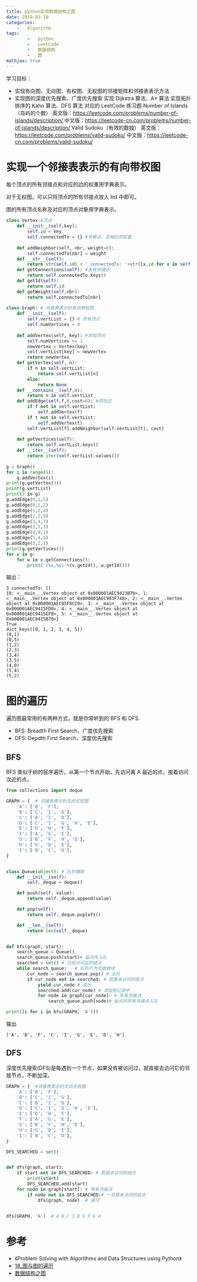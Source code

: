 ```yaml
---
title: python实现数据结构之图
date: 2019-03-10
categories: 
	-   Algorithm
tags:  
        -   python
        -   LeetCode
        -   数据结构
        -   图
mathjax: true
---
```

学习目标：

-    实现有向图、无向图、有权图、无权图的邻接矩阵和邻接表表示方法
-    实现图的深度优先搜索、广度优先搜索
实现 Dijkstra 算法、A* 算法
实现拓扑排序的 Kahn 算法、DFS 算法
对应的 LeetCode 练习题
Number of Islands（岛屿的个数）
英文版：https://leetcode.com/problems/number-of-islands/description/
中文版：https://leetcode-cn.com/problems/number-of-islands/description/
Valid Sudoku（有效的数独）
英文版：https://leetcode.com/problems/valid-sudoku/
中文版：https://leetcode-cn.com/problems/valid-sudoku/


# 实现一个邻接表表示的有向带权图
每个顶点的所有邻接点和对应的边的权重用字典表示。

对于无权图，可以只将顶点的所有邻接点放入 list 中即可。

图的所有顶点名称及对应的顶点对象用字典表示。

```python
class Vertex:#顶点
    def __init__(self,key):
        self.id = key
        self.connectedTo = {} #邻接点，及相应的权重
        
    def addNeighbor(self, nbr, weight=0):
        self.connectedTo[nbr] = weight
    def __str__(self):
        return str(self.id) + ' connectedTo: '+str([x.id for x in self.connectedTo])
    def getConnections(self): #多有邻接点
        return self.connectedTo.keys()
    def getId(self):
        return self.id
    def getWeight(self,nbr):
        return self.connectedTo[nbr]
    
class Graph: # 邻接表表示的有向带权图
    def __init__(self):
        self.vertList = {} # 所有顶点
        self.numVertices = 0
        
    def addVertex(self, key): #添加顶点
        self.numVertices += 1
        newVertex = Vertex(key)
        self.vertList[key] = newVertex
        return newVertex
    def getVertex(self, n):
        if n in self.vertList:
            return self.vertList[n]
        else:
            return None
    def __contains__(self,n):
        return n in self.vertList
    def addEdge(self,f,t,cost=0): #添加边
        if f not in self.vertList:
            self.addVertex(f)
        if t not in self.vertList:
            self.addVertex(t)
        self.vertList[f].addNeighbor(self.vertList[t], cost)
        
    def getVertices(self):
        return self.vertList.keys()
    def __iter__(self):
        return iter(self.vertList.values())
    
g = Graph()
for i in range(6):
    g.addVertex(i)
print(g.getVertex(3))
print(g.vertList)
print(3 in g)
g.addEdge(0,1,5)
g.addEdge(0,5,2)
g.addEdge(1,2,4)
g.addEdge(2,3,9)
g.addEdge(3,4,7)
g.addEdge(3,5,3)
g.addEdge(4,0,1)
g.addEdge(5,4,8)
g.addEdge(5,2,1)
print(g.getVertices())
for v in g:
    for w in v.getConnections():
        print('(%s,%s)'%(v.getId(), w.getId()))
```

输出：

```
3 connectedTo: []
{0: <__main__.Vertex object at 0x000001AEC9423B70>, 1: <__main__.Vertex object at 0x000001AEC903F748>, 2: <__main__.Vertex object at 0x000001AEC85F8CC0>, 3: <__main__.Vertex object at 0x000001AEC9415FD0>, 4: <__main__.Vertex object at 0x000001AEC9415EF0>, 5: <__main__.Vertex object at 0x000001AEC9415B70>}
True
dict_keys([0, 1, 2, 3, 4, 5])
(0,1)
(0,5)
(1,2)
(2,3)
(3,4)
(3,5)
(4,0)
(5,4)
(5,2)
```

# 图的遍历
遍历图最常用的有两种方式，就是你常听到的 BFS 和 DFS.

-   BFS: Breadth First Search，广度优先搜索
-   DFS: Depdth First Search，深度优先搜索

## BFS
BFS 类似于树的层序遍历，从第一个节点开始，先访问离 A 最近的点，接着访问次近的点。

```python
from collections import deque

GRAPH = {  # 邻接表表示的无向无权图
    'A': ['B', 'F'],
    'B': ['C', 'I', 'G'],
    'C': ['B', 'I', 'D'],
    'D': ['C', 'I', 'G', 'H', 'E'],
    'E': ['D', 'H', 'F'],
    'F': ['A', 'G', 'E'],
    'G': ['B', 'F', 'H', 'D'],
    'H': ['G', 'D', 'E'],
    'I': ['B', 'C', 'D'],
}


class Queue(object): # 队列辅助
    def __init__(self):
        self._deque = deque()

    def push(self, value):
        return self._deque.append(value)

    def pop(self):
        return self._deque.popleft()

    def __len__(self):
        return len(self._deque)


def bfs(graph, start):
    search_queue = Queue()
    search_queue.push(start)# 起点先入队
    searched = set() # 已经访问过的结点
    while search_queue:   # 队列不为空就继续
        cur_node = search_queue.pop() # 出队
        if cur_node not in searched: # 若是未访问的结点
            yield cur_node # 读出
            searched.add(cur_node) # 添加到记录中
            for node in graph[cur_node]: # 所有邻接点
                search_queue.push(node)# 起点的所有邻接点入队

print([i for i in bfs(GRAPH, 'A')])
```
输出

```
['A', 'B', 'F', 'C', 'I', 'G', 'E', 'D', 'H']
```

## DFS
深度优先搜索(DFS)是每遇到一个节点，如果没有被访问过，就直接去访问它的邻居节点，不断加深。

```python
GRAPH = {  #邻接表表示的无向无权图
    'A': ['B', 'F'],
    'B': ['C', 'I', 'G'],
    'C': ['B', 'I', 'D'],
    'D': ['C', 'I', 'G', 'H', 'E'],
    'E': ['D', 'H', 'F'],
    'F': ['A', 'G', 'E'],
    'G': ['B', 'F', 'H', 'D'],
    'H': ['G', 'D', 'E'],
    'I': ['B', 'C', 'D'],
}

DFS_SEARCHED = set()


def dfs(graph, start):
    if start not in DFS_SEARCHED: # 若是未访问的结点
        print(start)
        DFS_SEARCHED.add(start)
    for node in graph[start]: # 所有邻接点
        if node not in DFS_SEARCHED:# 一旦是未访问的结点
            dfs(graph, node)  # 递归


dfs(GRAPH, 'A')  # A B C I D G F E H
```

# 参考
-    《Problem Solving with Algorithms and Data Structures using Python》
-    [18_图与图的遍历](https://python-data-structures-and-algorithms.readthedocs.io/zh/latest/18_%E5%9B%BE%E4%B8%8E%E5%9B%BE%E7%9A%84%E9%81%8D%E5%8E%86/graph/)
-    [数据结构之图](https://www.zybuluo.com/guoxs/note/249812)
